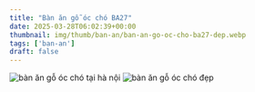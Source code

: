 ```yaml
---
title: "Bàn ăn gỗ óc chó BA27"
date: 2025-03-28T06:02:39+00:00
thumbnail: img/thumb/ban-an/ban-an-go-oc-cho-ba27-dep.webp
tags: ['ban-an']
draft: false
---
```

![bàn ăn gỗ óc chó tại hà nội](/img/ban-an/ba27/ban-an-go-oc-cho-ba27-1.webp)
![bàn ăn gỗ óc chó đẹp](/img/ban-an/ba27/ban-an-go-oc-cho-ba27-2.webp)